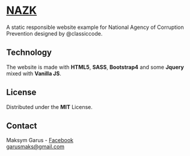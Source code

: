 # [NAZK](nazk-static.herokuapp.com)
A static responsible website example for National Agency of Corruption Prevention designed by @classiccode.

## Technology
The website is made with **HTML5**, **SASS**, **Bootstrap4** and some **Jquery** mixed with **Vanilla JS**.

## License
Distributed under the **MIT** License.

## Contact 
Maksym Garus - [Facebook](https://www.facebook.com/kermox) <br>
garusmaks@gmail.com
